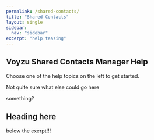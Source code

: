 ```yaml
---
permalink: /shared-contacts/
title: "Shared Contacts"
layout: single
sidebar:
  nav: "sidebar"
excerpt: "help teasing"
---
```

## Voyzu Shared Contacts Manager Help

Choose one of the help topics on the left to get started.

Not quite sure what else could go here

something?

## Heading here

below the exerpt!!!
